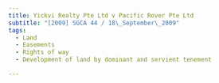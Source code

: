 ```yaml
---
title: Yickvi Realty Pte Ltd v Pacific Rover Pte Ltd 
subtitle: "[2009] SGCA 44 / 18\_September\_2009"
tags:
  - Land
  - Easements
  - Rights of way
  - Development of land by dominant and servient tenement

---
```


